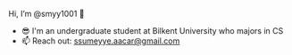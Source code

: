 Hi, I’m @smyy1001 👋 

- 😎 I'm an undergraduate student at Bilkent University who majors in CS 
- 📫 Reach out: ssumeyye.aacar@gmail.com

<!-- ![Anurag's GitHub stats](https://github-readme-stats.vercel.app/api?username=smyy1001&show_icons=true&theme=transparent) -->
